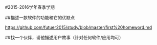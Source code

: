 #2015-2016学年春季学期
 
 
##描述一款软件的功能和它的优缺点

https://github.com/futuer2015/study/blob/master/first%20homeword.md

##找一个伙伴，请他描述用户故事（针对任何软件/应用均可）

